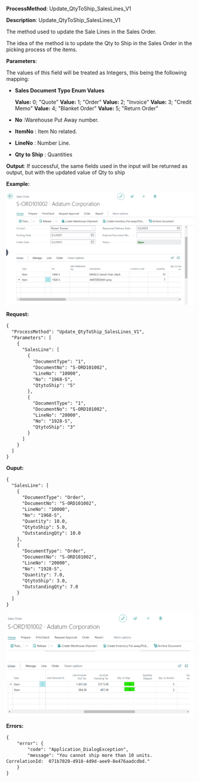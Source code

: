 **ProcessMethod**: Update_QtyToShip_SalesLines_V1

**Description**:
Update_QtyToShip_SalesLines_V1

The method used to update the Sale Lines in the Sales Order.

The idea of the method is to update the Qty to Ship in the Sales Order in the picking process of the items.

**Parameters**:

The values of this field will be treated as Integers, this being the following mapping:


- **Sales Document Typo Enum Values**

    **Value:** 0; "Quote"
    **Value:** 1; "Order" 
    **Value:** 2; "Invoice"
    **Value:** 3; "Credit Memo" 
    **Value:** 4; "Blanket Order" 
    **Value:** 5; "Return Order" 

 
-	**No** :Warehouse Put Away number.
-	**ItemNo** : Item No related.
-	**LineNo** : Number  Line.
-	**Qty to Ship** : Quantities

**Output**:  If successful, the same fields used in the input will be returned as output, but with the updated value of Qty to ship

**Example:**

![image.png](/.attachments/image-b6faf901-f16e-461e-a33b-2ac9f14e37d1.png)


**Request:**
```
{
  "ProcessMethod": "Update_QtyToShip_SalesLines_V1",
  "Parameters": [
    {
      "SalesLine": [
        {
          "DocumentType": "1",
          "DocumentNo": "S-ORD101002",
          "LineNo": "10000",
          "No": "1968-S",
          "QtytoShip": "5"
        },
        {
          "DocumentType": "1",
          "DocumentNo": "S-ORD101002",
          "LineNo": "20000",
          "No": "1928-S",
          "QtytoShip": "3"
        }
      ]
    }
  ]
}
```

**Ouput:**

```
{
  "SalesLine": [
    {
      "DocumentType": "Order",
      "DocumentNo": "S-ORD101002",
      "LineNo": "10000",
      "No": "1968-S",
      "Quantity": 10.0,
      "QtytoShip": 5.0,
      "OutstandingQty": 10.0
    },
    {
      "DocumentType": "Order",
      "DocumentNo": "S-ORD101002",
      "LineNo": "20000",
      "No": "1928-S",
      "Quantity": 7.0,
      "QtytoShip": 3.0,
      "OutstandingQty": 7.0
    }
  ]
}
```
![image.png](/.attachments/image-b4572646-4295-4ca0-8003-3fcdd3135a1d.png)


**Errors:**
```
{
    "error": {
        "code": "Application_DialogException",
        "message": "You cannot ship more than 10 units.  CorrelationId:  071b7020-d918-4d9d-aee9-8e476aadcdbd."
    }
}
```

